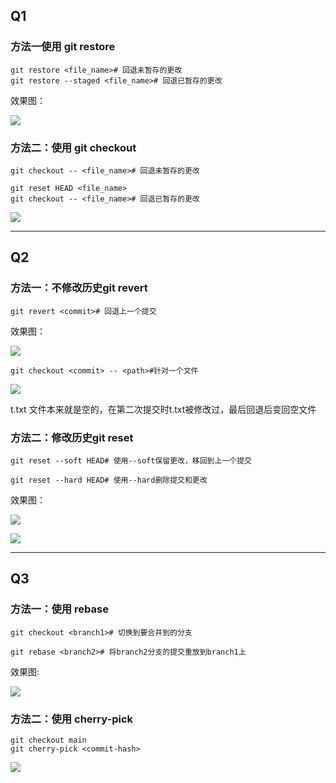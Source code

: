 ## Q1

### 方法一使用 git restore

```
git restore <file_name># 回退未暂存的更改
git restore --staged <file_name># 回退已暂存的更改
```

效果图：

![](./photo/1.1.png)

### 方法二：使用 git checkout

```
git checkout -- <file_name># 回退未暂存的更改

git reset HEAD <file_name>
git checkout -- <file_name># 回退已暂存的更改
```

![](./photo/1.2.png)

---

## Q2

### 方法一：不修改历史git revert

```
git revert <commit># 回退上一个提交
```

效果图：

![](./photo/2.1.png)

```
git checkout <commit> -- <path>#针对一个文件
```

![](./photo/2.1.2.png)

t.txt 文件本来就是空的，在第二次提交时t.txt被修改过，最后回退后变回空文件

### 方法二：修改历史git reset

```
git reset --soft HEAD# 使用--soft保留更改，移回到上一个提交

git reset --hard HEAD# 使用--hard删除提交和更改
```

效果图：

![](./photo/2.2.1.png)

![](./photo/2.2.2.png)

---

## Q3

### 方法一：使用 rebase

```
git checkout <branch1># 切换到要合并到的分支

git rebase <branch2># 将branch2分支的提交重放到branch1上
```

效果图:

![](./photo/3.1.png)

### 方法二：使用 cherry-pick

```
git checkout main
git cherry-pick <commit-hash>
```

![](./photo/3.2.png)
